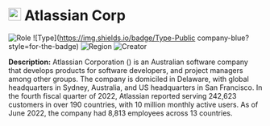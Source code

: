 
# <img src="https://www.atlassian.com/apple-touch-icon.png" alt="Atlassian Corp Logo" height="25px" title="Atlassian Corp" /> Atlassian Corp


![Role](https://img.shields.io/badge/Role-Competitor-blue?style=for-the-badge) ![Type](https://img.shields.io/badge/Type-Public company-blue?style=for-the-badge) ![Region](https://img.shields.io/badge/Region-AMER-blue?style=for-the-badge) ![Creator](https://img.shields.io/badge/Creator-miha42-github-blue?style=for-the-badge)

**Description:** Atlassian Corporation () is an Australian software company that develops products for software developers, and project managers among other groups. The company is domiciled in Delaware, with global headquarters in Sydney, Australia, and US headquarters in San Francisco.  In the fourth fiscal quarter of 2022, Atlassian reported serving 242,623 customers in over 190 countries, with 10 million monthly active users. As of June 2022, the company had 8,813 employees across 13 countries.
